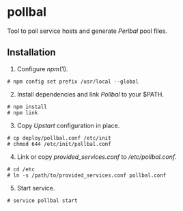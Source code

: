 
pollbal
=======

Tool to poll service hosts and generate *Perlbal* pool files.

Installation
------------

1. Configure *npm*(1).
```
# npm config set prefix /usr/local --global
```

2. Install dependencies and link *Pollbal* to your $PATH.
```
# npm install
# npm link
```

3. Copy *Upstart* configuration in place.
```
# cp deploy/pollbal.conf /etc/init
# chmod 644 /etc/init/pollbal.conf
```

4. Link or copy *provided_services.conf* to */etc/pollbal.conf*.
```
# cd /etc
# ln -s /path/to/provided_services.conf pollbal.conf
```

5. Start service.
```
# service pollbal start
```
